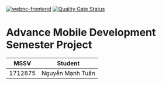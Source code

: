 [![webnc-frontend](https://img.shields.io/endpoint?url=https://dashboard.cypress.io/badge/simple/z6pvfd/main&style=flat&logo=cypress)](https://dashboard.cypress.io/projects/z6pvfd/runs)
[![Quality Gate Status](https://sonarcloud.io/api/project_badges/measure?project=Az3r_webnc-frontend&metric=alert_status)](https://sonarcloud.io/dashboard?id=Az3r_webnc-frontend)

# Advance Mobile Development Semester Project

| MSSV          | Student                 |
| -----------   | -----------             |
| 1712875       | Nguyễn Mạnh Tuấn       |
